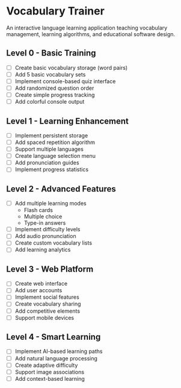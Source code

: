 # Vocabulary Trainer

An interactive language learning application teaching vocabulary management, learning algorithms, and educational software design.

## Level 0 - Basic Training
- [ ] Create basic vocabulary storage (word pairs)
- [ ] Add 5 basic vocabulary sets
- [ ] Implement console-based quiz interface
- [ ] Add randomized question order
- [ ] Create simple progress tracking
- [ ] Add colorful console output

## Level 1 - Learning Enhancement
- [ ] Implement persistent storage
- [ ] Add spaced repetition algorithm
- [ ] Support multiple languages
- [ ] Create language selection menu
- [ ] Add pronunciation guides
- [ ] Implement progress statistics

## Level 2 - Advanced Features
- [ ] Add multiple learning modes
  - Flash cards
  - Multiple choice
  - Type-in answers
- [ ] Implement difficulty levels
- [ ] Add audio pronunciation
- [ ] Create custom vocabulary lists
- [ ] Add learning analytics

## Level 3 - Web Platform
- [ ] Create web interface
- [ ] Add user accounts
- [ ] Implement social features
- [ ] Create vocabulary sharing
- [ ] Add competitive elements
- [ ] Support mobile devices

## Level 4 - Smart Learning
- [ ] Implement AI-based learning paths
- [ ] Add natural language processing
- [ ] Create adaptive difficulty
- [ ] Support image associations
- [ ] Add context-based learning
